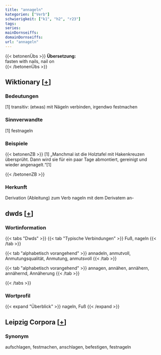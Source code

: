 ```yaml
---
title: "annageln"
kategorien: ["Verb"]
schwierigkeit: ["k1", "h2", "r23"]
tags:
series:
mainDornseiffs:
domainDornseiffs:
url: "annageln"
---
```


{{< betonenÜbs >}}
**Übersetzung:**  
fasten with nails, nail on  
{{< /betonenÜbs >}}

## Wiktionary [[+](https://de.wiktionary.org/wiki/annageln)]

### Bedeutungen
[1] transitiv: (etwas) mit Nägeln verbinden, irgendwo festmachen  

### Sinnverwandte
[1] festnageln  

### Beispiele
{{< betonenZB >}}
[1] „Manchmal ist die Holztafel mit Hakenkreuzen übersprüht. Dann wird sie für ein paar Tage abmontiert, gereinigt und wieder angenagelt.“[1]  

{{< /betonenZB >}}
### Herkunft
Derivation (Ableitung) zum Verb nageln mit dem Derivatem an-  



## dwds [[+](https://www.dwds.de/wb/annageln)]

### Wortinformation
{{< tabs "Dwds" >}}
{{< tab "Typische Verbindungen" >}}
Fuß, nageln
{{< /tab >}}

{{< tab "alphabetisch vorangehend" >}}
annadeln, anmutvoll, Anmutungsqualität, Anmutung, anmutsvoll
{{< /tab >}}

{{< tab "alphabetisch vorangehend" >}}
annagen, annähen, annähern, annähernd, Annäherung
{{< /tab >}}

{{< /tabs >}}

### Wortprofil
{{< expand "Überblick" >}} nageln, Fuß {{< /expand >}}

## Leipzig Corpora [[+](https://corpora.uni-leipzig.de/en/res?word=annageln&corpusId=deu_newscrawl-public_2018)]


### Synonym
aufschlagen, festmachen, anschlagen, befestigen, festnageln

